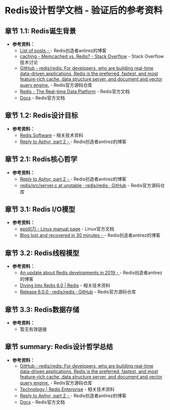 # Redis设计哲学文档 - 验证后的参考资料

## 章节 1.1: Redis诞生背景

*   **参考资料：**
    *   [List of posts - <antirez>](http://antirez.com/latest/0) - Redis创造者antirez的博客
    *   [caching - Memcached vs. Redis? - Stack Overflow](https://stackoverflow.com/questions/10558465/memcached-vs-redis) - Stack Overflow技术讨论
    *   [GitHub - redis/redis: For developers, who are building real-time data-driven applications, Redis is the preferred, fastest, and most feature-rich cache, data structure server, and document and vector query engine.](https://github.com/redis/redis) - Redis官方源码仓库
    *   [Redis - The Real-time Data Platform](https://redis.io/) - Redis官方文档
    *   [Docs](https://redis.io/docs/) - Redis官方文档

## 章节 1.2: Redis设计目标

*   **参考资料：**
    *   [Redis Software](https://redis.com/redis-enterprise/) - 相关技术资料
    *   [Reply to Aphyr, part 2 - <antirez>](http://antirez.com/news/56) - Redis创造者antirez的博客

## 章节 2.1: Redis核心哲学

*   **参考资料：**
    *   [Reply to Aphyr, part 2 - <antirez>](http://antirez.com/news/56) - Redis创造者antirez的博客
    *   [redis/src/server.c at unstable · redis/redis · GitHub](https://github.com/redis/redis/blob/unstable/src/server.c) - Redis官方源码仓库

## 章节 3.1: Redis I/O模型

*   **参考资料：**
    *   [epoll(7) - Linux manual page](https://man7.org/linux/man-pages/man7/epoll.7.html) - Linux官方文档
    *   [Blog lost and recovered in 30 minutes - <antirez>](http://antirez.com/news/65) - Redis创造者antirez的博客

## 章节 3.2: Redis线程模型

*   **参考资料：**
    *   [An update about Redis developments in 2019 - <antirez>](http://antirez.com/news/126) - Redis创造者antirez的博客
    *   [Diving Into Redis 6.0 | Redis](https://redis.com/blog/diving-into-redis-6/) - 相关技术资料
    *   [Release 6.0.0 · redis/redis · GitHub](https://github.com/redis/redis/releases/tag/6.0.0) - Redis官方源码仓库

## 章节 3.3: Redis数据存储

*   **参考资料：**
    *   暂无有效链接

## 章节 summary: Redis设计哲学总结

*   **参考资料：**
    *   [GitHub - redis/redis: For developers, who are building real-time data-driven applications, Redis is the preferred, fastest, and most feature-rich cache, data structure server, and document and vector query engine.](https://github.com/redis/redis) - Redis官方源码仓库
    *   [Technology | Redis Enterprise](https://redis.com/redis-enterprise/technology/) - 相关技术资料
    *   [Reply to Aphyr, part 2 - <antirez>](http://antirez.com/news/56) - Redis创造者antirez的博客
    *   [Docs](https://redis.io/docs/) - Redis官方文档
